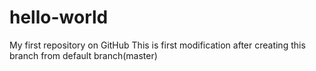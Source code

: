 # hello-world
My first repository on GitHub
This is first modification after creating this branch from default branch(master)
